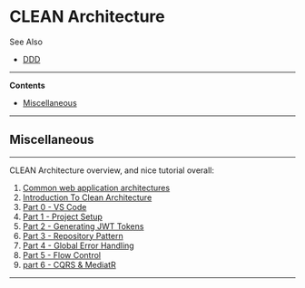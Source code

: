 # CLEAN Architecture

See Also

  - [DDD](DDD.md)

---

**Contents**

- [Miscellaneous](CLEAN.md#miscellaneous)

---

## Miscellaneous

---

CLEAN Architecture overview, and nice tutorial overall:

1. [Common web application architectures](https://docs.microsoft.com/en-us/dotnet/architecture/modern-web-apps-azure/common-web-application-architectures)
2. [Introduction To Clean Architecture](https://www.c-sharpcorner.com/article/introduction-to-clean-architecture-and-implementation-with-asp-net-core/)
3. [Part 0 - VS Code](https://www.youtube.com/watch?v=m9HvsB1-hAo)
4. [Part 1 - Project Setup](https://www.youtube.com/watch?v=fhM0V2N1GpY&t=1808s)
5. [Part 2 - Generating JWT Tokens](https://www.youtube.com/watch?v=38bQNWKh0dk)
6. [Part 3 - Repository Pattern](https://www.youtube.com/watch?v=ZwQf_JQUUCQ)
7. [Part 4 - Global Error Handling](https://www.youtube.com/watch?v=gMwAhKddHYQ)
8. [Part 5 - Flow Control](https://www.youtube.com/watch?v=tZ8gGqiq_IU)
9. [part 6 - CQRS & MediatR](https://www.youtube.com/watch?v=MwMVvLBSJa8)

---
